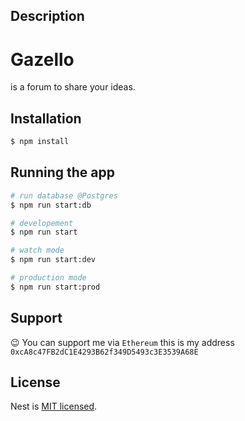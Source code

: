 

## Description
<h1>Gazello </h1> is a forum to share your ideas.

## Installation

```bash
$ npm install
```

## Running the app

```bash
# run database @Postgres
$ npm run start:db

# developement
$ npm run start

# watch mode
$ npm run start:dev

# production mode
$ npm run start:prod
```


## Support

:wink: 
You can support me via `Ethereum` this is my address `0xcA8c47FB2dC1E4293B62f349D5493c3E3539A68E`  


## License

  Nest is [MIT licensed](LICENSE).
